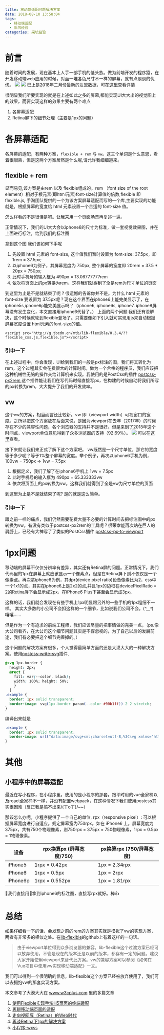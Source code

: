 ```yaml
---
title: 移动端适配问题解决方案
date: 2018-08-10 13:58:04
tags:
  - 移动端适配
  - 采坑经验
categories: 采坑经验
---
```

# 前言

随着时间的发展，现在基本上人手一部手机的低头族。做为前端开发的程序猿，在开发移动端web应用的时候，对面一堆各色尺寸不一样的屏幕，就有点淡淡的忧伤。
![](https://user-gold-cdn.xitu.io/2018/4/23/162f128e831ad04c?w=2004&h=1156&f=png&s=188536)
![](https://user-gold-cdn.xitu.io/2018/4/23/162f129376ca097c?w=1958&h=1182&f=png&s=193433)
已上是2018年二月份最新的友盟数据，可在[这里](http://compass.umeng.com/?spm=a211g2.181323.0.0.5c633604ZUwuxp&&utm_source=zzbanner#/equipment?_k=xf1l4k)查看详情

很明显我们所要实现的就是在上述如此之多的屏幕,都能实现UI大大出的视觉图上的效果。而要实现这样的效果主要有两个难点
1. 各屏幕适配
2. Retina屏下的细节处理（主要是1px的问题）

# 各屏幕适配

各屏幕的适配，有两种方案，`flexible + rem` 与 `vw`。这三个单词是什么意思，看着很眼熟，但是这两个方案居然是什么呢,请允许我细细道来。

## flexible + rem

显而易见,该方案是由rem 以及 flexible组成的。rem （font size of the root element）相对于根元素(即html元素)font-size计算值的倍数,flexible 即 flexible.js, 手淘团队提供的一个为该方案屏幕适配而写的一个库,主要实现的功能就是，根据屏幕的宽度给 html 元素设置一个合适的 font-size 值。

怎么样看的不是很懂是吧。让我来用一个页面场景再复述一遍。

正常情况下，我们的UI大大会以iphone6的尺寸为标准，做一套视觉效果图，并在上面进行标注，给到我们的标注图

拿到这个图 我们该如何下手呢
1. 先设置 html 元素的 font-size, 这个值我们暂时设置为 font-size: 37.5px，即1rem = 37.5px;
2. 以iphone6为例子，其屏幕宽度为 750px, 整个屏幕的宽度即 20rem = 37.5 * 20px = 750px;
3. 此时手机号的输入框为 490px = 13.06777777rem
4. 依次将页面上的px转换为rem，这样我们就得到了全是rem为尺寸单位的页面

到这里为止是不是就结束了呢 ? 很遗憾的告诉你并不是。为什么 html 元素的 font-size 要设置为 37.5px呢？现在这个界面在iphone6上能完美显示了，在iphone5s,iphone6p能完美显示吗？（iphone6, iphone6s, iphone7. iphone8屏幕没有发生变化，本文直接用iphone6代替了。）
上面的两个问题 我们还有没解决，这个时候就轮到flexible登场了。只需要像如下引入就可实现用js来自动根据屏幕宽度设置 html元素的font-size的值。

```
<script src="http://g.tbcdn.cn/mtb/lib-flexible/0.3.4/??flexible_css.js,flexible.js"></script>
```

### 引申一下
在上述过程中，你会发现，UI给到我们的一般是px标注的图，我们将其转化为rem，这个过程其实会花费很大的计算时间。做为一个合格的程序员，我们应该把这种机械性无脑的操作交给计算机来实现。我使用的是PostCss的插件 [postcss-px2rem](https://www.npmjs.com/package/postcss-px2rem),这个插件能让我们在写代码时候直接写px，在构建的时候自动将我们所写的px转换为rem，大大提升了我们的开发效率。

## vw
这个vw的方案，相当而言还比较新。vw 即（viewport width）可视窗口的宽度。之所以把这个方案放在后面来说，是因为viewport在去年（2017年）的时候存在不少的兼容性问题，各个浏览器的支持并不是很好。但是来到了2018年这个时间点，viewport单位意见得到了众多浏览器的支持（92.69%）。
![](https://user-gold-cdn.xitu.io/2018/8/10/165226b92cc2ceb2?w=1180&h=585&f=png&s=99490)
可以在[这里](https://caniuse.com/#search=vw)查看。

接下来就让我们来正式了解下这个方案吧。
vw既然是一个尺寸单位，那它的宽度等于多少呢？等于1%整个屏幕的宽度。举个例子，再次以iphone6手机为例，100vw = 750px => 1vw = 7.5px

1. 根据定义，我们了解了在iphone6手机上 1vw = 7.5px
2. 此时手机号的输入框为 490px = 65.333333vw
4. 依次将页面上的px转换为vw，这样我们就得到了全是vw为尺寸单位的页面

到这里为止是不是就结束了呢? 是的就是这么简单。

### 引申一下
跟之前一样的痛点，我们仍然需要花费大量不必要的计算时间去把标注图中的px转换为vw，有没有类似于postcss-px2rem的工具呢？很荣幸能再次站在巨人的肩膀上，已经有大神写了了类似的PostCss插件 [postcss-px-to-viewport](https://github.com/evrone/postcss-px-to-viewport)

# 1px问题
移动端的屏幕不仅仅分辨率有差异，其实还有Retina屏的问题。正常情况下，我们代码里的1px在屏幕上就应该显示一个像素点，但是在Retina屏下则不仅仅是一个像素点。再次拿iphone6为例，其dpr(device pixel ratio)设备像素比为2，css中一个1x1的点，其实在iphone6上是2x2的点,并且1px的边框在devicePixelRatio = 2的Retina屏下会显示成2px，在iPhone6 Plus下甚至会显示成3px。

这样的话，我们就会发现在有些手机上1px明显跟另外的一些手机的1px粗细不一样。
其实大多数的小公司不会扣这样的一个细节，比如说我们公司不会。(*^__^*) 嘻嘻……

但是作为一个有追求的前端工程师，我们应该尽量的把事情做的完美一点，（ps.像大公司看齐，在大公司这个细节问题其实是不容忽视的，为了自己以后的发展前途，我们有必要把这个细节完善掉的。）

这个问题的解决方案有很多，个人觉得最简单方面的还是大漠大大的一种解决方案。使用[postcss-write-svg](https://github.com/jonathantneal/postcss-write-svg)插件,

```Css
@svg 1px-border {
  height: 2px;
  @rect {
    fill: var(--color, black);
    width: 100%; height: 50%;
    }
  }
.example {
  border: 1px solid transparent;
  border-image: svg(1px-border param(--color #00b1ff)) 2 2 stretch;
}
```
编译出来就是

```Css
.example {
  border: 1px solid transparent;
  border-image: url("data:image/svg+xml;charset=utf-8,%3Csvg xmlns='http://www.w3.org/2000/svg' height='2px'%3E%3Crect fill='%2300b1ff' width='100%25' height='50%25'/%3E%3C/svg%3E") 2 2 stretch;
}
```

# 其他

## 小程序中的屏幕适配

最近在写小程序，在小程序里，使用的是小程序的那套，跟平时用的vue全家桶以及react全家桶不一样，并没有配置webpack，在这种情况下我们使用postcss其实很困难（反正我是搞不出来/(ㄒoㄒ)/~~）

那该怎么办呢，小程序提供了一个自己的单位, rpx（responsive pixel）: 可以根据屏幕宽度进行自适应。规定屏幕宽为750rpx。如在 iPhone6 上，屏幕宽度为375px，共有750个物理像素，则750rpx = 375px = 750物理像素，1rpx = 0.5px = 1物理像素。

|设备|rpx换算px (屏幕宽度/750)|px换算rpx (750/屏幕宽度)|
| ------ | ------ | ------ |
|iPhone5|1rpx = 0.42px|1px = 2.34rpx|
|iPhone6|1rpx = 0.5px|1px = 2rpx|
|iPhone6p|1rpx = 0.552px|1px = 1.81rpx|

我们直接用拿到iphone6的标注图，直接写rpx就好。棒👍


# 总结

如果仔细看一下的话，会发现之前的rem的方案其实就是模拟了vw的实现方案，两者有非常多的相似之处。在[lib-flexible](https://github.com/amfe/lib-flexible)的github上有着这样的一句话。

> 由于viewport单位得到众多浏览器的兼容，lib-flexible这个过渡方案已经可以放弃使用，不管是现在的版本还是以前的版本，都存有一定的问题。建议大家开始使用viewport来替代此方案。vw的兼容方案可以参阅《如何在Vue项目中使用vw实现移动端适配》一文。

我们可以得到一个很明确的信息，lib-flexible这个方案已经被放弃使用了，我们可以去拥抱vw的那套实现方案。

本文参考了大漠大大在 www.w3cplus.com 里的多篇文章

1. [使用Flexible实现手淘H5页面的终端适配](https://www.w3cplus.com/mobile/lib-flexible-for-html5-layout.html)
2. [再聊移动端页面的适配](https://www.w3cplus.com/css/vw-for-layout.html)
3. [走向视网膜（Retina）的Web时代](https://www.w3cplus.com/css/towards-retina-web.html)
4. [再谈Retina下1px的解决方案](https://www.w3cplus.com/css/fix-1px-for-retina.html)
5. [小程序-wxss](https://developers.weixin.qq.com/miniprogram/dev/framework/view/wxss.html)
